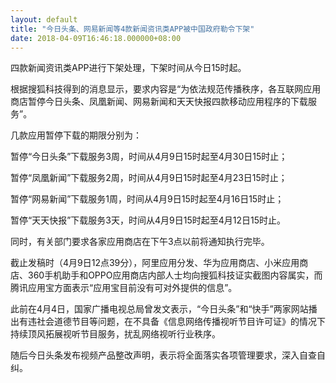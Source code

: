 ```yaml
---
layout: default
title: "今日头条、网易新闻等4款新闻资讯类APP被中国政府勒令下架"
date: 2018-04-09T16:46:18.000000+08:00
---
```


四款新闻资讯类APP进行下架处理，下架时间从今日15时起。

根据搜狐科技得到的消息显示，要求内容是“为依法规范传播秩序，各互联网应用商店暂停今日头条、凤凰新闻、网易新闻和天天快报四款移动应用程序的下载服务”。

几款应用暂停下载的期限分别为：

暂停“今日头条”下载服务3周，时间从4月9日15时起至4月30日15时止；

暂停“凤凰新闻”下载服务2周，时间从4月9日15时起至4月23日15时止；

暂停“网易新闻”下载服务1周，时间从4月9日15时起至4月16日15时止；

暂停“天天快报”下载服务3天，时间从4月9日15时起至4月12日15时止。

同时，有关部门要求各家应用商店在下午3点以前将通知执行完毕。

截止发稿时（4月9日12点39分），阿里应用分发、华为应用商店、小米应用商店、360手机助手和OPPO应用商店内部人士均向搜狐科技证实截图内容属实，而腾讯应用宝方面表示“应用宝目前没有可对外提供的信息”。

此前在4月4日，国家广播电视总局曾发文表示，“今日头条”和“快手”两家网站播出有违社会道德节目等问题，在不具备《信息网络传播视听节目许可证》的情况下持续顶风拓展视听节目服务，扰乱网络视听行业秩序。

随后今日头条发布视频产品整改声明，表示将全面落实各项管理要求，深入自查自纠。

